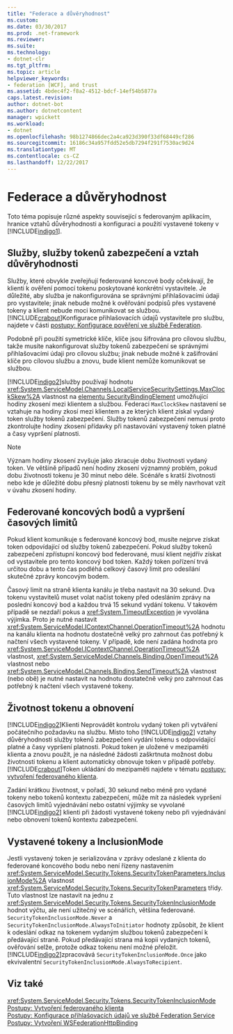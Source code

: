 ```yaml
---
title: "Federace a důvěryhodnost"
ms.custom: 
ms.date: 03/30/2017
ms.prod: .net-framework
ms.reviewer: 
ms.suite: 
ms.technology:
- dotnet-clr
ms.tgt_pltfrm: 
ms.topic: article
helpviewer_keywords:
- federation [WCF], and trust
ms.assetid: 4bdec4f2-f8a2-4512-bdcf-14ef54b5877a
caps.latest.revision: 
author: dotnet-bot
ms.author: dotnetcontent
manager: wpickett
ms.workload:
- dotnet
ms.openlocfilehash: 98b1274866dec2a4ca923d390f33df68449cf286
ms.sourcegitcommit: 16186c34a957fdd52e5db7294f291f7530ac9d24
ms.translationtype: MT
ms.contentlocale: cs-CZ
ms.lasthandoff: 12/22/2017
---
```

# <a name="federation-and-trust"></a>Federace a důvěryhodnost
Toto téma popisuje různé aspekty související s federovaným aplikacím, hranice vztahů důvěryhodnosti a konfiguraci a použití vystavené tokeny v [!INCLUDE[indigo1](../../../../includes/indigo1-md.md)].  
  
## <a name="services-security-token-services-and-trust"></a>Služby, služby tokenů zabezpečení a vztah důvěryhodnosti  
 Služby, které obvykle zveřejňují federované koncové body očekávají, že klienti k ověření pomocí tokenu poskytované konkrétní vystavitele. Je důležité, aby služba je nakonfigurována se správnými přihlašovacími údaji pro vystavitele; jinak nebude možné k ověřování podpisů přes vystavené tokeny a klient nebude moci komunikovat se službou. [!INCLUDE[crabout](../../../../includes/crabout-md.md)]Konfigurace přihlašovacích údajů vystavitele pro službu, najdete v části [postupy: Konfigurace pověření ve službě Federation](../../../../docs/framework/wcf/feature-details/how-to-configure-credentials-on-a-federation-service.md).  
  
 Podobně při použití symetrické klíče, klíče jsou šifrována pro cílovou službu, takže musíte nakonfigurovat služby tokenů zabezpečení se správnými přihlašovacími údaji pro cílovou službu; jinak nebude možné k zašifrování klíče pro cílovou službu a znovu, bude klient nemůže komunikovat se službou.  
  
 [!INCLUDE[indigo2](../../../../includes/indigo2-md.md)]služby používají hodnotu <xref:System.ServiceModel.Channels.LocalServiceSecuritySettings.MaxClockSkew%2A> vlastnost na [elementu SecurityBindingElement](../../../../docs/framework/wcf/diagnostics/wmi/securitybindingelement.md) umožňující hodiny zkosení mezi klientem a službou. Federaci `MaxClockSkew` nastavení se vztahuje na hodiny zkosí mezi klientem a ze kterých klient získal vydaný token služby tokenů zabezpečení. Služby tokenů zabezpečení nemusí proto zkontrolujte hodiny zkosení přídavky při nastavování vystavený token platné a časy vypršení platnosti.  
  
> [!NOTE]
>  Význam hodiny zkosení zvyšuje jako zkracuje dobu životnosti vydaný token. Ve většině případů není hodiny zkosení významný problém, pokud dobu životnosti tokenu je 30 minut nebo déle. Scénáře s kratší životnosti nebo kde je důležité dobu přesný platnosti tokenu by se měly navrhovat vzít v úvahu zkosení hodiny.  
  
## <a name="federated-endpoints-and-time-outs"></a>Federované koncových bodů a vypršení časových limitů  
 Pokud klient komunikuje s federované koncový bod, musíte nejprve získat token odpovídající od služby tokenů zabezpečení. Pokud služby tokenů zabezpečení zpřístupní koncový bod federované, musí klient nejdřív získat od vystavitele pro tento koncový bod token. Každý token pořízení trvá určitou dobu a tento čas podléhá celkový časový limit pro odesílání skutečné zprávy koncovým bodem.  
  
 Časový limit na straně klienta kanálu je třeba nastavit na 30 sekund. Dva tokenu vystavitelů muset volat načíst tokeny před odesláním zprávy na poslední koncový bod a každou trvá 15 sekund vydání tokenu. V takovém případě se nezdaří pokus a <xref:System.TimeoutException> je vyvolána výjimka. Proto je nutné nastavit <xref:System.ServiceModel.IContextChannel.OperationTimeout%2A> hodnotu na kanálu klienta na hodnotu dostatečně velký pro zahrnout čas potřebný k načtení všech vystavené tokeny. V případě, kde není zadána hodnota pro <xref:System.ServiceModel.IContextChannel.OperationTimeout%2A> vlastnost, <xref:System.ServiceModel.Channels.Binding.OpenTimeout%2A> vlastnost nebo <xref:System.ServiceModel.Channels.Binding.SendTimeout%2A> vlastnost (nebo obě) je nutné nastavit na hodnotu dostatečně velký pro zahrnout čas potřebný k načtení všech vystavené tokeny.  
  
## <a name="token-lifetime-and-renewal"></a>Životnost tokenu a obnovení  
 [!INCLUDE[indigo2](../../../../includes/indigo2-md.md)]Klienti Neprovádět kontrolu vydaný token při vytváření počátečního požadavku na službu.  Místo toho [!INCLUDE[indigo2](../../../../includes/indigo2-md.md)] vztahy důvěryhodnosti služby tokenů zabezpečení vydání tokenu s odpovídající platné a časy vypršení platnosti. Pokud token je uložené v mezipaměti klienta a znovu použít, je na následné žádosti zaškrtnuta možnost dobu životnosti tokenu a klient automaticky obnovuje token v případě potřeby. [!INCLUDE[crabout](../../../../includes/crabout-md.md)]Token ukládání do mezipaměti najdete v tématu [postupy: vytvoření federovaného klienta](../../../../docs/framework/wcf/feature-details/how-to-create-a-federated-client.md).  
  
 Zadání krátkou životnost, v pořadí, 30 sekund nebo méně pro vydané tokeny nebo tokenů kontextu zabezpečení, může mít za následek vypršení časových limitů vyjednávání nebo ostatní výjimky se vyvolané [!INCLUDE[indigo2](../../../../includes/indigo2-md.md)] klienti při žádosti vystavené tokeny nebo při vyjednávání nebo obnovení tokenů kontextu zabezpečení.  
  
## <a name="issued-tokens-and-inclusionmode"></a>Vystavené tokeny a InclusionMode  
 Jestli vystavený token je serializována v zprávy odeslané z klienta do federované koncového bodu nebo není řízeny nastavením <xref:System.ServiceModel.Security.Tokens.SecurityTokenParameters.InclusionMode%2A> vlastnost <xref:System.ServiceModel.Security.Tokens.SecurityTokenParameters> třídy. Tuto vlastnost lze nastavit na jednu z <xref:System.ServiceModel.Security.Tokens.SecurityTokenInclusionMode> hodnot výčtu, ale není užitečný ve scénářích, většina federované. `SecurityTokenInclusionMode.Never` a `SecurityTokenInclusionMode.AlwaysToInitiator` hodnoty způsobit, že klient k odeslání odkaz na tokenem vydaným službou tokenů zabezpečení k předávající straně. Pokud předávající strana má kopii vydaných tokenů, ověřování selže, protože odkaz tokenu není možné přeložit. [!INCLUDE[indigo2](../../../../includes/indigo2-md.md)]zpracovává `SecurityTokenInclusionMode.Once` jako ekvivalentní `SecurityTokenInclusionMode.AlwaysToRecipient`.  
  
## <a name="see-also"></a>Viz také  
 <xref:System.ServiceModel.Security.Tokens.SecurityTokenInclusionMode>  
 [Postupy: Vytvoření federovaného klienta](../../../../docs/framework/wcf/feature-details/how-to-create-a-federated-client.md)  
 [Postupy: Konfigurace přihlašovacích údajů ve službě Federation Service](../../../../docs/framework/wcf/feature-details/how-to-configure-credentials-on-a-federation-service.md)  
 [Postupy: Vytvoření WSFederationHttpBinding](../../../../docs/framework/wcf/feature-details/how-to-create-a-wsfederationhttpbinding.md)
